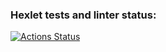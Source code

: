 ### Hexlet tests and linter status:
[![Actions Status](https://github.com/Cholym/backend-project-4/workflows/hexlet-check/badge.svg)](https://github.com/Cholym/backend-project-4/actions)